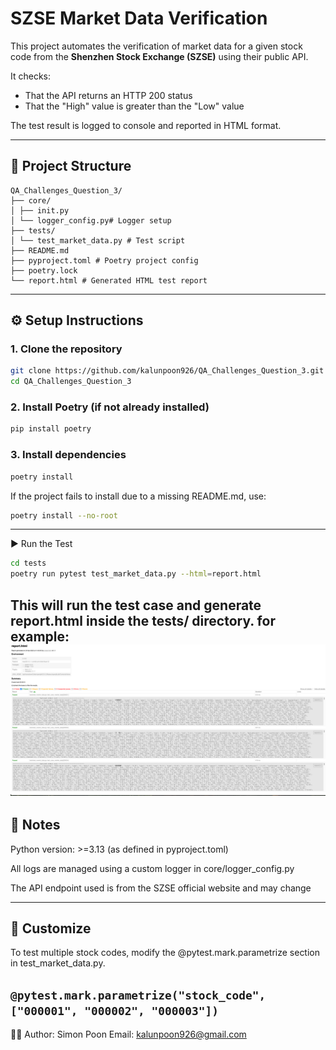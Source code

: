 # SZSE Market Data Verification

This project automates the verification of market data for a given stock code from the **Shenzhen Stock Exchange (SZSE)** using their public API.

It checks:
- That the API returns an HTTP 200 status
- That the "High" value is greater than the "Low" value

The test result is logged to console and reported in HTML format.

---

## 📁 Project Structure

    QA_Challenges_Question_3/ 
    ├── core/ 
    │ ├── init.py 
    │ └── logger_config.py# Logger setup 
    ├── tests/ 
    │ └── test_market_data.py # Test script 
    ├── README.md 
    ├── pyproject.toml # Poetry project config 
    ├── poetry.lock 
    └── report.html # Generated HTML test report

---

## ⚙️ Setup Instructions

### 1. Clone the repository

```bash
git clone https://github.com/kalunpoon926/QA_Challenges_Question_3.git
cd QA_Challenges_Question_3
```
### 2. Install Poetry (if not already installed)

```bash
pip install poetry
```
### 3. Install dependencies

```bash
poetry install
```
If the project fails to install due to a missing README.md, use:
```bash
poetry install --no-root
```
---
▶️ Run the Test
```bash
cd tests
poetry run pytest test_market_data.py --html=report.html
```
This will run the test case and generate report.html inside the tests/ directory.
for example:
![img.png](img.png)
---
📝 Notes
---
Python version: >=3.13 (as defined in pyproject.toml)

All logs are managed using a custom logger in core/logger_config.py

The API endpoint used is from the SZSE official website and may change

---
🔧 Customize
---
To test multiple stock codes, modify the @pytest.mark.parametrize section in test_market_data.py.

`@pytest.mark.parametrize("stock_code", ["000001", "000002", "000003"])
`
---
👨‍💻 Author:
Simon Poon
Email: kalunpoon926@gmail.com